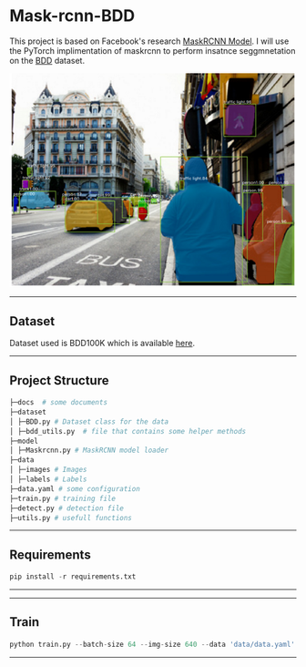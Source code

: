 ﻿# Mask-rcnn-BDD
This project is based on Facebook's research [MaskRCNN Model](https://github.com/facebookresearch/maskrcnn-benchmark). I will use the PyTorch implimentation of maskrcnn to perform insatnce seggmnetation on the [BDD](https://www.bdd100k.com/) dataset.



![teaser](./docs/images/mask_rcnn_from_paper.png)

 ---
 
 ## Dataset
 Dataset used is BDD100K which is available [here](https://www.bdd100k.com/).
 
 ---
 
## Project Structure
```python
├─docs  # some documents
├─dataset 
│ ├─BDD.py # Dataset class for the data
│ ├─bdd_utils.py  # file that contains some helper methods
├─model
│ ├─Maskrcnn.py # MaskRCNN model loader
├─data
│ ├─images # Images
│ ├─labels # Labels
├─data.yaml # some configuration
├─train.py # training file
├─detect.py # detection file
├─utils.py # usefull functions
```

 ---
## Requirements
```python
pip install -r requirements.txt
```
 ---
 
 ---
## Train
```python
python train.py --batch-size 64 --img-size 640 --data 'data/data.yaml' --total_epochs 50
```
 ---
